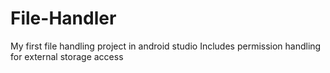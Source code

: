 # File-Handler
My first file handling project in android studio
Includes permission handling for external storage access
